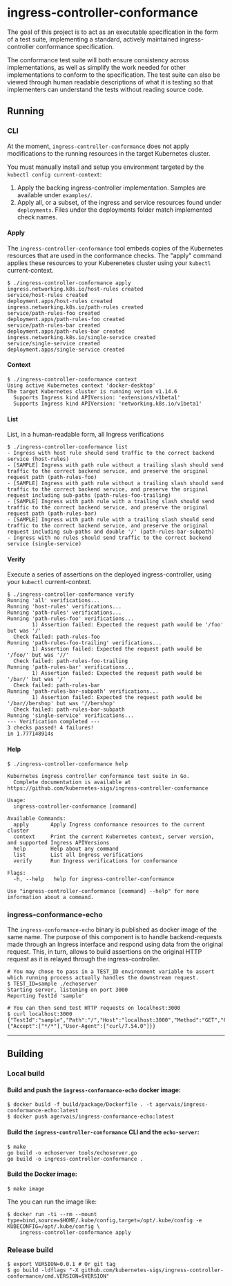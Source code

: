 # ingress-controller-conformance

The goal of this project is to act as an executable specification in the form of a test suite, implementing a standard, actively maintained ingress-controller conformance specification.

The conformance test suite will both ensure consistency across implementations, as well as simplify the work needed for other implementations to conform to the specification. The test suite can also be viewed through human readable descriptions of what it is testing so that implementers can understand the tests without reading source code.

## Running

### CLI

At the moment, `ingress-controller-conformance` does not apply modifications to the running resources in the target Kubernetes cluster.

You must manually install and setup you environment targeted by the `kubectl config current-context`:
1. Apply the backing ingress-controller implementation. Samples are available under `examples/`.
1. Apply all, or a subset, of the ingress and service resources found under `deployments`. Files under the deployments folder match implemented check names.

#### Apply

The `ingress-controller-conformance` tool embeds copies of the Kubernetes resources that are used in the conformance checks.
The "apply" command applies these resources to your Kuberenetes cluster using your `kubectl` current-context.

```
$ ./ingress-controller-conformance apply
ingress.networking.k8s.io/host-rules created
service/host-rules created
deployment.apps/host-rules created
ingress.networking.k8s.io/path-rules created
service/path-rules-foo created
deployment.apps/path-rules-foo created
service/path-rules-bar created
deployment.apps/path-rules-bar created
ingress.networking.k8s.io/single-service created
service/single-service created
deployment.apps/single-service created
```

#### Context

```
$ ./ingress-controller-conformance context
Using active Kubernetes context 'docker-desktop'
The target Kubernetes cluster is running verion v1.14.6
  Supports Ingress kind APIVersion: 'extensions/v1beta1'
  Supports Ingress kind APIVersion: 'networking.k8s.io/v1beta1'
```

#### List

List, in a human-readable form, all Ingress verifications
```
$ ./ingress-controller-conformance list
- Ingress with host rule should send traffic to the correct backend service (host-rules)
- [SAMPLE] Ingress with path rule without a trailing slash should send traffic to the correct backend service, and preserve the original request path (path-rules-foo)
- [SAMPLE] Ingress with path rule without a trailing slash should send traffic to the correct backend service, and preserve the original request including sub-paths (path-rules-foo-trailing)
- [SAMPLE] Ingress with path rule with a trailing slash should send traffic to the correct backend service, and preserve the original request path (path-rules-bar)
- [SAMPLE] Ingress with path rule with a trailing slash should send traffic to the correct backend service, and preserve the original request including sub-paths and double '/' (path-rules-bar-subpath)
- Ingress with no rules should send traffic to the correct backend service (single-service)
```

#### Verify

Execute a series of assertions on the deployed ingress-controller, using your `kubectl` current-context.
```
$ ./ingress-controller-conformance verify
Running 'all' verifications...
Running 'host-rules' verifications...
Running 'path-rules' verifications...
Running 'path-rules-foo' verifications...
        1) Assertion failed: Expected the request path would be '/foo' but was '/'
  Check failed: path-rules-foo
Running 'path-rules-foo-trailing' verifications...
        1) Assertion failed: Expected the request path would be '/foo/' but was '//'
  Check failed: path-rules-foo-trailing
Running 'path-rules-bar' verifications...
        1) Assertion failed: Expected the request path would be '/bar/' but was '/'
  Check failed: path-rules-bar
Running 'path-rules-bar-subpath' verifications...
        1) Assertion failed: Expected the request path would be '/bar//bershop' but was '//bershop'
  Check failed: path-rules-bar-subpath
Running 'single-service' verifications...
--- Verification completed ---
3 checks passed! 4 failures!
in 1.777148914s
```

#### Help

```
$ ./ingress-controller-conformance help

Kubernetes ingress controller conformance test suite in Go.
  Complete documentation is available at https://github.com/kubernetes-sigs/ingress-controller-conformance

Usage:
  ingress-controller-conformance [command]

Available Commands:
  apply       Apply Ingress conformance resources to the current cluster
  context     Print the current Kubernetes context, server version, and supported Ingress APIVersions
  help        Help about any command
  list        List all Ingress verifications
  verify      Run Ingress verifications for conformance

Flags:
  -h, --help   help for ingress-controller-conformance

Use "ingress-controller-conformance [command] --help" for more information about a command.
```

### ingress-conformance-echo

The `ingress-conformance-echo` binary is published as docker image of the same name. The purpose of this component is to handle backend-requests made through an Ingress interface and respond using data from the original request. This, in turn, allows to build assertions on the original HTTP request as it is relayed through the ingress-controller.

```
# You may chose to pass in a TEST_ID environment variable to assert which running process actually handles the downstream request.
$ TEST_ID=sample ./echoserver
Starting server, listening on port 3000
Reporting TestId 'sample'

# You can then send test HTTP requests on localhost:3000
$ curl localhost:3000
{"TestId":"sample","Path":"/","Host":"localhost:3000","Method":"GET","Proto":"HTTP/1.1","Headers":{"Accept":["*/*"],"User-Agent":["curl/7.54.0"]}}
```

---

## Building

### Local build

#### Build and push the `ingress-conformance-echo` docker image:
```console
$ docker build -f build/package/Dockerfile . -t agervais/ingress-conformance-echo:latest
$ docker push agervais/ingress-conformance-echo:latest
```

#### Build the `ingress-controller-conformance` CLI and the `echo-server`:
```console
$ make
go build -o echoserver tools/echoserver.go
go build -o ingress-controller-conformance .
```

#### Build the Docker image:
```console
$ make image
```

The you can run the image like:
```console
$ docker run -ti --rm --mount type=bind,source=$HOME/.kube/config,target=/opt/.kube/config -e KUBECONFIG=/opt/.kube/config \
    ingress-controller-conformance apply
``` 

### Release build

```console
$ export VERSION=0.0.1 # Or git tag
$ go build -ldflags "-X github.com/kubernetes-sigs/ingress-controller-conformance/cmd.VERSION=$VERSION"
```
